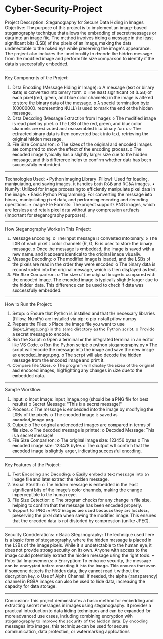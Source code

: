 # Cyber-Security-Project

Project Description: Steganography for Secure Data Hiding in Images
Objective:
The purpose of this project is to implement an image-based steganography technique that allows the embedding of secret messages or data into an image file. The method involves hiding a message in the least significant bits (LSB) of the pixels of an image, making the data undetectable to the naked eye while preserving the image's appearance. The project also includes the functionality to decode the hidden message from the modified image and perform file size comparison to identify if the data is successfully embedded.
________________________________________
Key Components of the Project:
1.	Data Encoding (Message Hiding in Image):
o	A message (text or binary data) is converted into binary form.
o	The least significant bit (LSB) of each pixel (red, green, and blue color channels) in the image is altered to store the binary data of the message.
o	A special termination byte (00000000, representing NULL) is used to mark the end of the hidden message.
2.	Data Decoding (Message Extraction from Image):
o	The modified image is read pixel by pixel.
o	The LSB of the red, green, and blue color channels are extracted and reassembled into binary form.
o	The extracted binary data is then converted back into text, retrieving the original hidden message.
3.	File Size Comparison:
o	The sizes of the original and encoded images are compared to show the effect of the encoding process.
o	The encoded image typically has a slightly larger size due to the hidden message, and this difference helps to confirm whether data has been successfully embedded.
________________________________________
Technologies Used:
•	Python Imaging Library (Pillow): Used for loading, manipulating, and saving images. It handles both RGB and RGBA images.
•	NumPy: Utilized for image processing to efficiently manipulate pixel data in the image.
•	Basic Python Programming: For converting the message into binary, manipulating pixel data, and performing encoding and decoding operations.
•	Image File Formats: The project supports PNG images, which are lossless and retain pixel data without any compression artifacts (important for steganography purposes).
________________________________________
How Steganography Works in This Project:
1.	Message Encoding:
o	The input message is converted into binary.
o	The LSB of each pixel's color channels (R, G, B) is used to store the binary message.
o	Once the message is embedded, the image is saved with a new name, and it appears identical to the original image visually.
2.	Message Decoding:
o	The modified image is loaded, and the LSBs of the pixels are read in the order they were encoded.
o	The binary data is reconstructed into the original message, which is then displayed as text.
3.	File Size Comparison:
o	The size of the original image is compared with the encoded image. The encoded image is typically slightly larger due to the hidden data. This difference can be used to check if data was successfully embedded.
________________________________________
How to Run the Project:
1.	Setup:
o	Ensure that Python is installed and that the necessary libraries (Pillow, NumPy) are installed via pip:
o	pip install pillow numpy
2.	Prepare the Files:
o	Place the image file you want to use (input_image.png) in the same directory as the Python script.
o	Provide a secret message to encode.
3.	Run the Script:
o	Open a terminal or the integrated terminal in an editor like VS Code.
o	Run the Python script:
o	python steganography.py
o	The script will encode the message into the image and save the new image as encoded_image.png.
o	The script will also decode the hidden message from the encoded image and print it.
4.	Compare File Sizes:
o	The program will display the sizes of the original and encoded images, highlighting any changes in size due to the embedded data.
________________________________________
Sample Workflow:
1.	Input:
o	Input Image: input_image.png (should be a PNG file for best results)
o	Secret Message: "This is a secret message!"
2.	Process:
o	The message is embedded into the image by modifying the LSBs of the pixels.
o	The encoded image is saved as encoded_image.png.
3.	Output:
o	The original and encoded images are compared in terms of file size.
o	The decoded message is printed:
o	Decoded Message: This is a secret message!
4.	File Size Comparison:
o	The original image size: 123456 bytes
o	The encoded image size: 123478 bytes
o	The output will confirm that the encoded image is slightly larger, indicating successful encoding.
________________________________________
Key Features of the Project:
1.	Text Encoding and Decoding:
o	Easily embed a text message into an image file and later extract the hidden message.
2.	Visual Stealth:
o	The hidden message is embedded in the least significant bits of the image’s color channels, making the change imperceptible to the human eye.
3.	File Size Detection:
o	The program checks for any change in file size, helping to confirm that the message has been encoded properly.
4.	Support for PNG:
o	PNG images are used because they are lossless, preserving the pixel data when saving the modified image. This ensures that the encoded data is not distorted by compression (unlike JPEG).
________________________________________
Security Considerations:
•	Basic Steganography:
The technique used here is a basic form of steganography, where the hidden message is placed in the LSBs of the image pixels. While it is undetectable to the human eye, it does not provide strong security on its own. Anyone with access to the image could potentially extract the hidden message using the right tools.
•	Potential Improvements:
o	Encryption: To enhance security, the message can be encrypted before encoding it into the image. This ensures that even if someone detects the hidden data, they cannot read it without the decryption key.
o	Use of Alpha Channel: If needed, the alpha (transparency) channel in RGBA images can also be used to hide data, increasing the capacity for data storage.
________________________________________
Conclusion:
This project demonstrates a basic method for embedding and extracting secret messages in images using steganography. It provides a practical introduction to data hiding techniques and can be expanded for more advanced use cases, including combining encryption with steganography to improve the security of the hidden data. By encoding messages into images, this technique can be used for secure communication, data protection, or watermarking applications.

